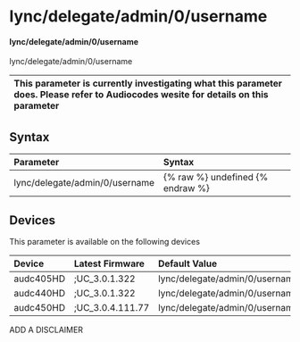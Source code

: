 ﻿---
description: lync/delegate/admin/0/username
search: false
---

# lync/delegate/admin/0/username

#### lync/delegate/admin/0/username

lync/delegate/admin/0/username


| This parameter is currently investigating what this parameter does. Please refer to Audiocodes wesite for details on this parameter | 
| :--- |

## Syntax
| Parameter | Syntax |
| :--- | :--- |
|lync/delegate/admin/0/username | {% raw %} undefined {% endraw %}|

## Devices
This parameter is available on the following devices

| Device | Latest Firmware | Default Value |
|:---|:---|:---|
| audc405HD | ;UC_3.0.1.322 | lync/delegate/admin/0/username= 
| audc440HD | ;UC_3.0.1.322 | lync/delegate/admin/0/username= 
| audc450HD | ;UC_3.0.4.111.77 | lync/delegate/admin/0/username= 

ADD A DISCLAIMER
